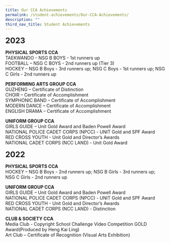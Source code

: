 ```yaml
---
title: Our CCA Achievements
permalink: /student-achievements/Our-CCA-Achievements/
description: ""
third_nav_title: Student Achievements
---
```

**<font size="5">2023</font>**

**PHYSICAL SPORTS CCA**<br>
TAEKWANDO - NSG B BOYS - 1st runners up<br>
FOOTBALL – NSG C BOYS - 2nd runners up (Tier 3) <br>
HOCKEY – NSG B Boys - 3rd runners up; NSG C Boys - 1st runners up; NSG C Girls - 2nd runners up


**PERFORMING ARTS GROUP CCA**<br>
GUZHENG – Certificate of Distinction<br>
CHOIR – Certificate of Accomplishment<br>
SYMPHONIC BAND – Certificate of Accomplishment<br>
MODERN DANCE – Certificate of Accomplishment<br>
ENGLISH DRAMA – Certificate of Accomplishment 

**UNIFORM GROUP CCA**<br>
GIRLS GUIDE – Unit Gold Award and Baden Powell Award<br>
NATIONAL POLICE CADET CORPS (NPCC) - UNIT Gold and SPF Award<br> 
RED CROSS YOUTH - Unit Gold and Director’s Awards <br>
NATIONAL CADET CORPS (NCC LAND) - Unit Gold Award


**<font size="5">2022</font>**

**PHYSICAL SPORTS CCA**<br>
HOCKEY – NSG B Boys - 2nd runners up; NSG B Girls - 3rd runners up; NSG C Girls - 2nd runners up 

**UNIFORM GROUP CCA**<br>
GIRLS GUIDE – Unit Gold Award and Baden Powell Award<br>
NATIONAL POLICE CADET CORPS (NPCC) - UNIT Gold and SPF Award<br> 
RED CROSS YOUTH - Unit Gold and Director’s Awards<br>
NATIONAL CADET CORPS (NCC LAND) - Distinction
 
**CLUB &amp; SOCIETY CCA**<br>
Media Club - Copyright School Challenge Video Competition GOLD Award(Produced by Heng Kai Ling)<br>
Art Club – Certificate of Recognition (Visual Arts Exhibition)